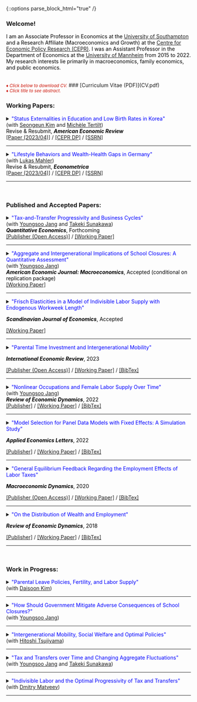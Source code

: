 {::options parse_block_html="true" /}

### Welcome!

<font color="black">I am an Associate Professor in Economics at the <a href="https://www.southampton.ac.uk/research/groups/macroeconomics" target="_blank">University of Southampton</a> and a Research Affiliate (Macroeconomics and Growth) at the <a href="https://cepr.org/" target="_blank">Centre for Economic Policy Research (CEPR)</a>. I was an Assistant Professor in the Department of Economics at the <a href="https://www.vwl.uni-mannheim.de/en/" target="_blank">University of Mannheim</a> from 2015 to 2022. My research interests lie primarily in macroeconomics, family economics, and public economics.</font>

<br>
<font color="scarlet"><i><small>&diams; Click below to download CV.</small></i></font> 
### [Curriculum Vitae (PDF)](CV.pdf)

<br>
<font color="scarlet"><i><small>&diams; Click title to see abstract.</small></i></font>  

### Working Papers:
<details>
  <summary markdown="span"><font color="blue">"Status Externalities in Education and Low Birth Rates in Korea"</font><br>
    (with <a href="https://sites.google.com/site/sekimphd/" target="_blank">Seongeun Kim</a> and <a href="http://tertilt.vwl.uni-mannheim.de/" target="_blank">Michèle Tertilt</a>)<br>
  <font color="black">Revise & Resubmit, <b><i>American Economic Review</i></b></font></summary>
  
  | **Abstract**          |
  |:---------------------------|
  | <font color="black">East Asians, especially South Koreans, appear to be preoccupied with their offspring's education---most children spend time in expensive private institutes and in cram schools in the evenings and on weekends. At the same time, South Korea currently has the lowest total fertility rate in the world. Motivated by novel empirical evidence on spillovers in private education spending, we propose a theory with status externalities  and endogenous fertility that connects these two facts. Using a quantitative heterogeneous-agent model calibrated to Korea, we find that fertility would be 28% higher in the absence of the status externality and that childlessness in the poorest quintile would fall from five to less than one percent. We then explore the effects of various government policies. A pro-natal transfer or an education tax can increase fertility and reduce education spending, with heterogeneous effects across the income distribution.  The policy mix that maximizes the current generation's welfare consists of an education tax of 22% and moderate pro-natal transfers. This would raise average fertility by about 11% and decrease education spending by 39%.  Although this policy increases the welfare of the current generation, it may not do the same for future generations as it lowers their human capital. </font> |
  
 </details>
 <a href="https://minchulyum.github.io/papers/KTY-April2023.pdf" target="_blank"><u>[Paper (2023/04)]</u></a> / <a href="https://cepr.org/publications/dp16271" target="_blank"><u>[CEPR DP]</u></a> / <a href="https://papers.ssrn.com/sol3/papers.cfm?abstract_id=3866660" target="_blank"><u>[SSRN]</u></a>
 
 ----
<details>
  <summary markdown="span"><font color="blue">"Lifestyle Behaviors and Wealth-Health Gaps in Germany"</font><br>
    (with <a href="https://lukasmahler.github.io/" target="_blank">Lukas Mahler</a>)<br>
  <font color="black">Revise & Resubmit, <b><i>Econometrica</i></b></font></summary>
  
  | **Abstract**          |
  |:---------------------------|
  | <font color="black">We document significant gaps in wealth across health status over the life cycle in Germany---a country with a universal healthcare system and negligible out-of-pocket medical expenses. To investigate the underlying sources of these wealth-health gaps, we build a heterogeneous-agent life-cycle model in which health and wealth evolve endogenously. In the model, agents exert efforts to lead a healthy lifestyle, which helps maintain good health status in the future. Effort choices, or lifestyle behaviors, are subject to adjustment costs to capture their habitual nature in the data. We find that our estimated model generates the great majority of the empirical wealth gaps by health and quantify the role of earnings and savings channels through which health affects these gaps. We show that variations in individual health efforts account for around a quarter of the model-generated wealth gaps by health, illustrating their role as an amplification mechanism behind the gaps. </font> |
  
 </details>
 <a href="https://minchulyum.github.io/papers/MahlerYum-April2023.pdf" target="_blank"><u>[Paper (2023/04)]</u></a> / <a href="https://cepr.org/publications/dp17036" target="_blank"><u>[CEPR DP]</u></a> / <a href="https://papers.ssrn.com/sol3/papers.cfm?abstract_id=4034661" target="_blank"><u>[SSRN]</u></a>
 
----
 
 
 <br>
 
### Published and Accepted Papers:

 <details>
  <summary markdown="span"><font color="blue">"Tax-and-Transfer Progressivity and Business Cycles"</font><br>
    (with <a href="https://sites.google.com/site/youngsoojangecon/" target="_blank">Youngsoo Jang</a> and <a href="https://tkksnk.github.io/" target="_blank">Takeki Sunakawa</a>)<br>
  <font color="black"><b><i>Quantitative Economics</i></b>, Forthcoming</font></summary>
    
  | **Abstract**          |
  |:---------------------------|
  | <font color="black">This paper studies how tax-and-transfer progressivity influences aggregate fluctuations when interacting with household heterogeneity. Using a simple static model of the extensive margin labor supply, we analytically characterize how a degree of progressivity influences differential labor supply responses to aggregate conditions across heterogeneous households. We then build a quantitative dynamic general equilibrium model with both idiosyncratic and aggregate productivity shocks and show that it delivers moderately procyclical average labor productivity and a large cyclical volatility of aggregate hours relative to output. Our quantitative exercises suggest that progressivity at the bottom of the income distribution shaped by the phasing out of transfers is key for these findings. Finally, we provide suggestive empirical evidence on the heterogeneity of employment responses across the wage distribution.</font> |
    
 </details>
 <a href="https://www.econometricsociety.org/publications/quantitative-economics/forthcoming-papers" target="_blank"><u>[Publisher (Open Access)]</u></a> / <a href="https://minchulyum.github.io/papers/HAT_Final.pdf" target="_blank"><u>[Working Paper]</u></a>
 
 ----
 <details>
  <summary markdown="span"><font color="blue">"Aggregate and Intergenerational Implications of School Closures: A Quantitative Assessment"</font><br>
    (with <a href="https://sites.google.com/site/youngsoojangecon/" target="_blank">Youngsoo Jang</a>)<br>
  <font color="black"><b><i>American Economic Journal: Macroeconomics</i></b>, Accepted (conditional on replication package)</font></summary>
  
  | **Abstract**          |
  |:---------------------------|
  | <font color="black">This paper quantitatively investigates the medium- and long-term macroeconomic and distributional consequences of school closures through intergenerational channels. The model economy is a dynastic overlapping generations general equilibrium model in which schools, in the form of public education investments, complement parental investments in producing children's human capital. We find that unexpected school closure shocks have long-lasting adverse effects on macroeconomic aggregates and reduce intergenerational mobility, especially among older children. Higher substitutability between public and private investments induces smaller damages in the aggregate economy and the affected children's lifetime income, while exacerbating negative impacts on intergenerational mobility and inequality.</font> |
  
 </details>
 <a href="https://minchulyum.github.io/papers/JY_SchoolClosure_AEJrev_Final.pdf" target="_blank"><u>[Working Paper]</u></a>
 
----
 <details>
  <summary markdown="span"><font color="blue">"Frisch Elasticities in a Model of Indivisible Labor Supply with Endogenous Workweek Length"</font>
  
  <font color="black"><b><i>Scandinavian Journal of Economics</i></b>, Accepted</font></summary>
    
  | **Abstract**          |
  |:---------------------------|
  | <font color="black">This paper provides an extension of the classical indivisible labor supply model where a large macro Frisch elasticity is reconciled with a small micro counterpart. Households take as given state-dependent hours per worker, shaped by a nonlinear mapping from hours worked to labor services and employment frictions, and make intertemporal labor supply decisions. In the standard indivisible labor supply model, aggregate fluctuations are independent of the individual preference parameter that governs the intensive margin elasticity. In my model, however, they are connected through the extensive margin whose elasticity is empirically reasonable and is shaped by the individual preference parameter.</font> |
  
 </details>
 <a href="https://minchulyum.github.io/papers/IndivisibleLaborStateDepHours_Final_SJE.pdf"><u>[Working Paper]</u></a>
 
 ----  
<details>
  <summary markdown="span"><font color="blue">"Parental Time Investment and Intergenerational Mobility"</font>
  
  <font color="black"><b><i>International Economic Review</i></b>, 2023</font></summary>
    
  | **Abstract**          |
  |:---------------------------|
  | <font color="black">This paper constructs an overlapping generations general equilibrium model to explore the extent to which heterogeneity in time investment shapes intergenerational mobility of lifetime income. The calibrated model successfully accounts for untargeted distributional aspects of income mobility, which are captured in the income quintile transition matrix. Counterfactual exercises show that removing heterogeneity in parental time investment reduces intergenerational persistence by around 7-8% for early childhood but only marginally in later childhood. Since parental time and monetary investments are poor substitutes for human capital development in early childhood, parental time investment during this period serves as a mechanism that amplifies the transmission of the parents' economic status to their children. Policy experiments find that an asset-tested subsidy for parental monetary investments in early childhood can raise intergenerational mobility in a cost-effective way, though it reduces mobility substantially if given to parents with older school-aged children.</font> |    
  | DOI: <a href="https://doi.org/10.1111/iere.12602" target="_blank"><u>https://doi.org/10.1111/iere.12602</u></a> |
  
 </details>
 <a href="https://doi.org/10.1111/iere.12602" target="_blank"><u>[Publisher (Open Access)]</u></a> / <a href="https://minchulyum.github.io/papers/ParentalTimeIntergenMobility_IER_Final.pdf" target="_blank"><u>[Working Paper]</u></a> / <a href="https://minchulyum.github.io/papers/YumIER2023.txt" target="_blank"><u>[BibTex]</u></a>
 
 ---- 
<details>
  <summary markdown="span"><font color="blue">"Nonlinear Occupations and Female Labor Supply Over Time"</font><br>
    (with <a href="https://sites.google.com/site/youngsoojangecon/" target="_blank">Youngsoo Jang</a>)<br>
   <font color="black"><b><i>Review of Economic Dynamics</i></b>, 2022</font></summary>
    
  | **Abstract**          |
  |:---------------------------|
  | <font color="black">Long hours worked associated with higher hourly wages are common to many occupations, known as nonlinear occupations. Over the last four decades, both the share of workers in nonlinear occupations and their relative wage premium have been increasing. Females in particular have been facing rising experience premiums, especially in these types of occupations. We quantitatively explore how these changes have affected the female labor supply over time using a quantitative, dynamic general equilibrium model of occupational choice and labor supply at both the extensive and intensive margins. Our decomposition analysis finds that rising experience premiums are important in explaining the intensive margin of female labor supply, which has continued to increase even in the most recent period. Meanwhile, technical changes biased toward nonlinear occupations help to explain recent stagnating female employment rates. Finally, a counterfactual experiment suggests that, if the barrier aspects of nonlinearities had instead gradually vanished, female employment over this same time period would have been considerably higher at the expense of significantly lower labor supplies at the intensive margin.</font> |  
  | DOI: <a href="https://doi.org/10.1016/j.red.2021.07.004" target="_blank"><u>https://doi.org/10.1016/j.red.2021.07.004</u></a> |  
  
 </details>
 <a href="https://doi.org/10.1016/j.red.2021.07.004" target="_blank"><u>[Publisher]</u></a> / <a href="https://www.vwl.uni-mannheim.de/media/Lehrstuehle/vwl/Yum/Paper/JY_NLOccFemaleLS_Final.pdf" target="_blank"><u>[Working Paper]</u></a> / <a href="https://minchulyum.github.io/papers/JangYumRED2022.txt" target="_blank"><u>[BibTex]</u></a>
  
 ----
 <details>
  <summary markdown="span"><font color="blue">"Model Selection for Panel Data Models with Fixed Effects: A Simulation Study"</font>
    
  <font color="black"><b><i>Applied Economics Letters</i></b>, 2022</font></summary>
  
  | **Abstract**          |
  |:---------------------------|
  | <font color="black">This study considers model selection criteria, such as the Akaike's Information Criterion (AIC), the corrected Akaike's Information Criterion (AICc), and the Bayesian Information Criterion (BIC), for panel data models with fixed effects. Applying these information criteria to fixed effects panel models is not a trivial matter due to the incidental parameter problem that might adversely affect their practical performance, especially when it comes to short panel data. Monte Carlo experiments suggest that the information criteria are quite successful in selecting the true model. In particular, the AICc and the AIC operate successfully unless a time dimension is extremely small.</font> |
  | DOI: <a href="https://dx.doi.org/10.1080/13504851.2021.1962505" target="_blank"><u>https://dx.doi.org/10.1080/13504851.2021.1962505</u></a> |  
  
 </details>
 <a href="https://www.tandfonline.com/doi/abs/10.1080/13504851.2021.1962505" target="_blank"><u>[Publisher]</u></a> / <a href="https://www.vwl.uni-mannheim.de/media/Lehrstuehle/vwl/Yum/Paper/ModelSelectionFE_v3_Short_Revised.pdf" target="_blank"><u>[Working Paper]</u></a> / <a href="https://minchulyum.github.io/papers/YumAEL2022.txt" target="_blank"><u>[BibTex]</u></a>
 
 ----
 <details>
  <summary markdown="span"><font color="blue">"General Equilibrium Feedback Regarding the Employment Effects of Labor Taxes"</font>
    
  <font color="black"><b><i>Macroeconomic Dynamics</i></b>, 2020</font></summary>
  
  | **Abstract**          |
  |:---------------------------|
  | <font color="black">A higher labor tax rate increases the equilibrium real interest rate and reduces the equilibrium wage in a heterogeneous-agent model with endogenous savings and indivisible labor supply decisions. I show that these general equilibrium (GE) adjustments, in particular of the real interest rate, reinforce the negative employment impact of higher labor taxes. However, the representative-agent version of the model, which generates similar aggregate employment responses to labor tax changes, implies that GE feedback is neutral. The cross-country panel data reveal that the negative association between labor tax rates and the extensive margin labor supply is significantly and robustly weaker in small open economies where the interest rate is less tightly linked to domestic circumstances. This empirical evidence supports the transmission mechanism of labor tax changes for employment in the heterogeneous-agent model.</font> |
  | DOI: <a href="https://doi.org/10.1017/S1365100519000087" target="_blank"><u>https://doi.org/10.1017/S1365100519000087</u></a> |  
  
  </details>
  <a href="https://www.cambridge.org/core/journals/macroeconomic-dynamics/article/general-equilibrium-feedback-regarding-the-employment-effects-of-labor-taxes/272B245BF35356A10062609E215D545D" target="_blank"><u>[Publisher (Open Access)]</u></a> / <a href="https://minchulyum.github.io/papers/EmpTaxGE_revised_final_combined.pdf" target="_blank"><u>[Working Paper]</u></a> / <a href="https://minchulyum.github.io/papers/YumMD2020.txt" target="_blank"><u>[BibTex]</u></a>
  
  ----
  <details>
  <summary markdown="span"><font color="blue">"On the Distribution of Wealth and Employment"</font>
    
  <font color="black"><b><i>Review of Economic Dynamics</i></b>, 2018</font></summary>
  
  | **Abstract**          |
  |:---------------------------|
  | <font color="black">In the United States, the employment rate is nearly flat across wealth quintiles with the exception of the first quintile. Correlations between wealth and employment are close to zero or moderately positive. However, incomplete markets models with a standard utility function counterfactually generate a strongly negative relationship between wealth and employment. Using a fairly standard incomplete markets model calibrated to match the distribution of wealth, I find that government transfers and capital income taxation increase the (non-targeted) correlations between wealth and employment substantially, bringing the model closer to the data. As the model's fit with the distribution of wealth and employment improves, I find that the precautionary motive of labor supply is mitigated, thereby raising aggregate labor supply elasticities substantially.</font> |
  | DOI: <a href="https://doi.org/10.1016/j.red.2018.04.001" target="_blank"><u>https://doi.org/10.1016/j.red.2018.04.001</u></a> | 
  
  </details>
  <a href="https://www.sciencedirect.com/science/article/abs/pii/S1094202518301613" target="_blank"><u>[Publisher]</u></a> / <a href="https://minchulyum.github.io/papers/WealthEmp_final.pdf" target="_blank"><u>[Working Paper]</u></a> / <a href="https://minchulyum.github.io/papers/YumRED2018.txt" target="_blank"><u>[BibTex]</u></a>
  
  ----
<br>

### Work in Progress:
<details>
  <summary markdown="span"><font color="blue">"Parental Leave Policies, Fertility, and Labor Supply"</font><br>
    (with <a href="https://sites.google.com/site/fatherofseoyoon/" target="_blank">Daisoon Kim</a>)</summary>
  
 </details>
 
 ----
 
 <details>
  <summary markdown="span"><font color="blue">"How Should Government Mitigate Adverse Consequences of School Closures?"</font><br>
    (with <a href="https://sites.google.com/site/youngsoojangecon/" target="_blank">Youngsoo Jang</a>)</summary>
  
 </details>
 
 ----
 
<details>
  <summary markdown="span"><font color="blue">"Intergenerational Mobility, Social Welfare and Optimal Policies"</font><br>
    (with <a href="https://sites.google.com/site/hitoshitsujiyama/" target="_blank">Hitoshi Tsujiyama</a>)</summary>
  
 </details>
 
 ----
 
 <details>
  <summary markdown="span"><font color="blue">"Tax and Transfers over Time and Changing Aggregate Fluctuations"</font><br>
    (with <a href="https://sites.google.com/site/youngsoojangecon/" target="_blank">Youngsoo Jang</a> and <a href="https://tkksnk.github.io/" target="_blank">Takeki Sunakawa</a>)</summary>
  
 </details>
 
 ----
 
 <details>
  <summary markdown="span"><font color="blue">"Indivisible Labor and the Optimal Progressivity of Tax and Transfers"</font><br>
    (with <a href="https://www.sites.google.com/site/dimitrymatveev/" target="_blank">Dmitry Matveev</a>)</summary>
  
 </details>
 
 ----
 <br>
 
